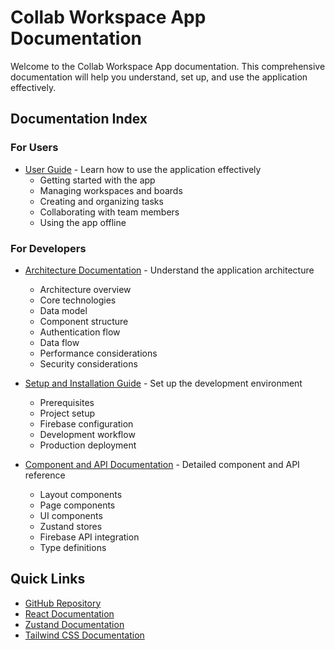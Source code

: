 # Collab Workspace App Documentation

Welcome to the Collab Workspace App documentation. This comprehensive documentation will help you understand, set up, and use the application effectively.

## Documentation Index

### For Users
- [User Guide](./user-guide.md) - Learn how to use the application effectively
  - Getting started with the app
  - Managing workspaces and boards
  - Creating and organizing tasks
  - Collaborating with team members
  - Using the app offline

### For Developers
- [Architecture Documentation](./architecture.md) - Understand the application architecture
  - Architecture overview
  - Core technologies
  - Data model
  - Component structure
  - Authentication flow
  - Data flow
  - Performance considerations
  - Security considerations

- [Setup and Installation Guide](./setup-guide.md) - Set up the development environment
  - Prerequisites
  - Project setup
  - Firebase configuration
  - Development workflow
  - Production deployment

- [Component and API Documentation](./component-api.md) - Detailed component and API reference
  - Layout components
  - Page components
  - UI components
  - Zustand stores
  - Firebase API integration
  - Type definitions



## Quick Links

- [GitHub Repository](https://github.com/0samaAli2022/collab-workspace-app-osama)
- [React Documentation](https://react.dev/)
- [Zustand Documentation](https://github.com/pmndrs/zustand)
- [Tailwind CSS Documentation](https://tailwindcss.com/docs)
